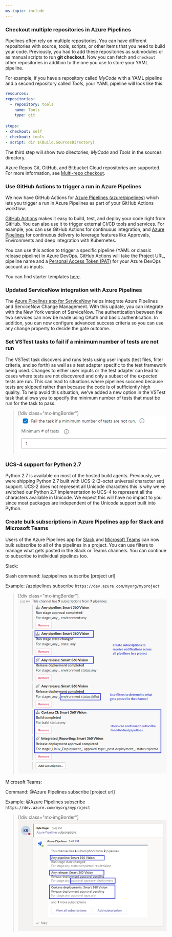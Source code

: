```yaml
---
ms.topic: include
---
```


### Checkout multiple repositories in Azure Pipelines

Pipelines often rely on multiple repositories. You can have different repositories with source, tools, scripts, or other items that you need to build your code. Previously, you had to add these repositories as submodules or as manual scripts to run **git checkout**. Now you can fetch and `checkout` other repositories in addition to the one you use to store your YAML pipeline. 

For example, if you have a repository called *MyCode* with a YAML pipeline and a second repository called *Tools*, your YAML pipeline will look like this:

```yaml
resources:
repositories:
  - repository: tools
    name: Tools
    type: git

steps:
- checkout: self
- checkout: tools
- script: dir $(Build.SourcesDirectory)
```

The third step will show two directories, *MyCode* and *Tools* in the sources directory.

Azure Repos Git, GitHub, and Bitbucket Cloud repositories are supported. For more information, see [Multi-repo checkout](/azure/devops/pipelines/repos/multi-repo-checkout#multi-repo-checkout).

### Use GitHub Actions to trigger a run in Azure Pipelines

We now have GitHub Actions for [Azure Pipelines (azure/pipelines)](https://github.com/Azure/pipelines) which lets you trigger a run in Azure Pipelines as part of your GitHub Actions workflow.

[GitHub Actions](https://help.github.com/en/actions/automating-your-workflow-with-github-actions/about-github-actions) makes it easy to build, test, and deploy your code right from GitHub. You can also use it to trigger external CI/CD tools and services. For example, you can use GitHub Actions for continuous integration, and [Azure Pipelines](https://azure.microsoft.com/services/devops/pipelines/?nav=min) for continuous delivery to leverage features like Approvals, Environments and deep integration with Kubernetes.

You can use this action to trigger a specific pipeline (YAML or classic release pipeline) in Azure DevOps. GitHub Actions will take the Project URL, pipeline name and a [Personal Access Token (PAT)](https://docs.microsoft.com/azure/devops/organizations/accounts/use-personal-access-tokens-to-authenticate?view=azure-devops&tabs=preview-page) for your Azure DevOps account as inputs.

You can find starter templates [here](https://github.com/Azure/actions-workflow-samples/tree/master/AzurePipelines).

### Updated ServiceNow integration with Azure Pipelines

The [Azure Pipelines app for ServiceNow](https://store.servicenow.com/sn_appstore_store.do#!/store/application/fa788cb5dbb5630040669c27db961940/4.161.0?referer=sn_appstore_store.do%23!%2Fstore%2Fsearch%3Fq%3Dazure%2520devops) helps integrate Azure Pipelines and ServiceNow Change Management. With this update, you can integrate with the New York version of ServiceNow. The authentication between the two services can now be made using OAuth and basic authentication. In addition, you can now configure advanced success criteria so you can use any change property to decide the gate outcome.

### Set VSTest tasks to fail if a minimum number of tests are not run

The VSTest task discovers and runs tests using user inputs (test files, filter criteria, and so forth) as well as a test adapter specific to the test framework being used. Changes to either user inputs or the test adapter can lead to cases where tests are not discovered and only a subset of the expected tests are run. This can lead to situations where pipelines succeed because tests are skipped rather than because the code is of sufficiently high quality. To help avoid this situation, we've added a new option in the VSTest task that allows you to specify the minimum number of tests that must be run for the task to pass.

> [!div class="mx-imgBorder"]
> ![Badge](../../_img/161_01.png)

### UCS-4 support for Python 2.7 

Python 2.7 is available on most of the hosted build agents. Previously, we were shipping Python 2.7 built with UCS-2 (2-octet universal character set) support. UCS-2 does not represent all Unicode characters this is why we've switched our Python 2.7 implementation to UCS-4 to represent all the characters available in Unicode. We expect this will have no impact to you since most packages are independent of the Unicode support built into Python.

### Create bulk subscriptions in Azure Pipelines app for Slack and Microsoft Teams

Users of the Azure Pipelines app for [Slack](https://azchatopprodcus1.azchatops.visualstudio.com/_slack/installslackapp) and [Microsoft Teams](https://appsource.microsoft.com/product/office/WA200000055?src=wnblogmar2018) can now bulk subscribe to all of the pipelines in a project. You can use filters to manage what gets posted in the Slack or Teams channels. You can continue to subscribe to individual pipelines too.

Slack:

Slash command: /azpipelines subscribe [project url] ​

Example: /azpipelines subscribe `https://dev.azure.com/myorg/myproject​`

> [!div class="mx-imgBorder"]
> ![Badge](../../_img/161_02.png)

Microsoft Teams:

Command: @Azure Pipelines subscribe [project url] ​

Example: @Azure Pipelines subscribe `https://dev.azure.com/myorg/myproject​`

> [!div class="mx-imgBorder"]
> ![Badge](../../_img/161_03.png)
